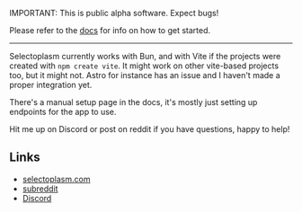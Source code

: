 IMPORTANT: This is public alpha software. Expect bugs!

Please refer to the [docs](https://www.selectoplasm.com/docs) for info on how to get started.

---

Selectoplasm currently works with Bun, and with Vite if the projects were created with `npm create vite`. It might work on other vite-based projects too, but it might not. Astro for instance has an issue and I haven't made a proper integration yet.

There's a manual setup page in the docs, it's mostly just setting up endpoints for the app to use.

Hit me up on Discord or post on reddit if you have questions, happy to help!

## Links

- [selectoplasm.com](http://www.selectoplasm.com/)
- [subreddit](https://www.reddit.com/r/selectoplasm/)
- [Discord](https://discord.gg/y6tvcg3kkD)
